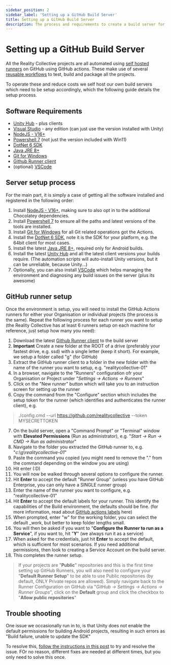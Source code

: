 ```yaml
---
sidebar_position: 2
sidebar_label: 'Setting up a GitHub Build Server'
title: Setting up a GitHub Build Server
description: The process and requirements to create a build server for the Reality Collective
---
```


# Setting up a GitHub Build Server

All the Reality Collective projects are all automated using [self hosted runners](https://docs.github.com/en/actions/hosting-your-own-runners/about-self-hosted-runners) on GitHub using GitHub actions.  These make use of several [reusable workflows](https://github.com/realitycollective/reusableworkflows) to test, build and package all the projects.

To operate these and reduce costs we self host our own build servers which need to be setup accordingly, which the following guide details the setup process.

## Software Requirements

* [Unity Hub](https://unity.com/unity-hub) - plus clients
* [Visual Studio](https://visualstudio.microsoft.com/) - any edition (can just use the version installed with Unity)
* [NodeJS - V16+](https://nodejs.org/en/download/)
* [Powershell 7](https://docs.microsoft.com/en-us/powershell/scripting/install/installing-powershell-on-windows?view=powershell-7.2) (not just the version included with Win11)
* [DotNet 6 SDK](https://dotnet.microsoft.com/en-us/download/dotnet)
* [Java JRE 8+](https://www.java.com/en/download/)
* [Git for Windows](https://gitforwindows.org/)
* [Github Runner client](https://github.com/actions/runner/releases)
* (optional) [VSCode](https://code.visualstudio.com/)

## Server setup process

For the main part, it is simply a case of getting all the software installed and registered in the following order:

1. Install [NodeJS - V16+](https://nodejs.org/en/download/), making sure to also opt in to the additional Chocolatey dependencies.
2. Install [Powershell 7](https://docs.microsoft.com/en-us/powershell/scripting/install/installing-powershell-on-windows?view=powershell-7.2) to ensure all the paths and latest versions of the tools are installed.
3. Install [Git for Windows](https://gitforwindows.org/) for all Git related operations got the Actions.
4. Install the [DotNet 6 SDK](https://dotnet.microsoft.com/en-us/download/dotnet), note it is the SDK for your platform, e.g. the 64bit client for most cases.
5. Install the latest [Java JRE 8+](https://www.java.com/en/download/), required only for Android builds.
6. Install the latest [Unity Hub](https://unity.com/unity-hub) and all the latest client versions your builds require. (The automation scripts will auto-install Unity versions, but it can be unreliable, because Unity...)
7. Optionally, you can also install [VSCode](https://code.visualstudio.com/) which helps managing the environment and diagnosing any build issues on the server (plus its awesome)

## GitHub runner setup

Once the environment is setup, you will need to install the GitHub Actions runners for either your Organisation or individual projects (the process is the same).  Repeat the following process for each runner you want to setup (the Reality Collective has at least 6 runners setup on each machine for reference, just setup how many you need):

1. Download the latest [Github Runner client](https://github.com/actions/runner/releases) to the build server
2. **Important** Create a new folder at the ROOT of a drive (preferably your fastest drive, e.g. ssd) with a single letter (keep it short).  For example, we setup a folder called "g" (for GitHub)
3. Extract the GitHub runner client to a folder in the new folder with the name of the runner you want to setup, e.g. "realitycollective-01"
4. In a browser, navigate to the "Runners" configuration ofr your Organisation or Project under "*Settings -> Actions -> Runners*"
5. Click on the "New runner" button which will take you to an instruction screen for setting up the runner
6. Copy the command from the "Configure" section which includes the setup token for the runner (which identifies and authenticates the runner client), e.g.

> ./config.cmd --url https://github.com/realitycollective --token MYSECRETTOKEN

7. On the build server, open a "Command Prompt" or "Terminal" window with **Elevated Permissions** (Run as administrator), e.g. "*Start -> Run -> CMD -> Run as administrator*"
8. Navigate to the folder you extracted the GitHub runner to, e.g. "*c:\g\realitycollective-01*"
9. Paste the command you copied (you might need to remove the ".\" from the command depending on the window you are using)
10. Hit enter (:D)
11. You will now be walked through several options to configure the runner.
12. Hit **Enter** to accept the default "Runner Group" (unless you have GitHub Enterprise, you can only have a SINGLE runner group)
13. Enter the name of the runner you want to configure, e.g. "realitycollective-01"
14. Hit **Enter** to accept the default labels for your runner. This identify the capabilities of the Build environment, the defaults should be fine.  (for more information, read about [GitHub actions labels](https://docs.github.com/en/actions/hosting-your-own-runners/using-labels-with-self-hosted-runners) here)
15. When prompted, enter "w" for the working folder, you can select the default _work, but better to keep folder lengths small.
16. You will then be asked if you want to "**Configure the Runner to run as a Service**", if you want to, hit "**Y**" (we always run it as a service)
17. When asked for the credentials, just hit **Enter** to accept the default, which is sufficient for most scenarios.  If you need additional permissions, then look to creating a Service Account on the build server.
18. This completes the runner setup.

> If your projects are "**Public**" repositories and this is the first time setting up GitHub Runners, you will also need to configure your "**Default Runner Setup**" to be able to use Public repositories (by default, ONLY Private repos are allowed).  Simply navigate back to the Runner Configuration on GitHub via "*GitHub -> Settings -> Actions -> Runner Groups*", click on the **Default** group and click the checkbox to "**Allow public repositories**"

## Trouble shooting

One issue we occasionally run in to, is that Unity does not enable the default permissions for building Android projects, resulting in such errors as "Build failure, unable to update the SDK"

To resolve this, [follow the instructions in this post](https://stackoverflow.com/questions/54010590/unity-build-failure-unable-to-update-the-sdk) to try and resolve the issue.
FOr no reason, different fixes are needed at different times, but you only need to solve this once.